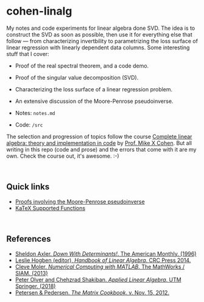 # cohen-linalg


My notes and code experiments for linear algebra done SVD. The idea is to construct the SVD as soon as possible, then use it for everything else that follow &mdash; from characterizing invertbility to parametrizing the loss surface of linear regression with linearly dependent data columns. Some interesting stuff that I cover:
  * Proof of the real spectral theorem, and a code demo.
  * Proof of the singular value decomposition (SVD). 
  * Characterizing the loss surface of a linear regression problem.
  * An extensive discussion of the Moore-Penrose pseudoinverse.


* Notes: `notes.md`
* Code: `/src`


The selection and progression of topics follow the course [Complete linear algebra: theory and implementation in code](https://www.udemy.com/course/linear-algebra-theory-and-implementation/) by [Prof. Mike X Cohen](http://mikexcohen.com/). But all writing in this repo (code and prose) and the errors that come with it are my own. Check the course out, it's awesome. :-) 

<br>

## Quick links

* [Proofs involving the Moore-Penrose pseudoinverse](https://en.wikipedia.org/wiki/Proofs_involving_the_Moore%E2%80%93Penrose_inverse)
* [KaTeX Supported Functions](https://katex.org/docs/supported.html)

<br>

## References
* [Sheldon Axler. *Down With Determinants!*. The American Monthly. (1996)](https://www.maa.org/sites/default/files/pdf/awards/Axler-Ford-1996.pdf)
* [Leslie Hogben (editor), *Handbook of Linear Algebra*. CRC Press 2014.](https://www.oreilly.com/library/view/handbook-of-linear/9781466507296/)
* [Cleve Moler. *Numerical Computing with MATLAB*. The MathWorks / SIAM. (2013)](https://www.mathworks.com/moler/index_ncm.html)
* [Peter Olver and Chehzrad Shakiban. *Applied Linear Algebra*. UTM Springer. (2018)](https://www-users.math.umn.edu/~olver/books.html)
* [Petersen & Pedersen. *The Matrix Cookbook*. v. Nov. 15, 2012.](https://www.math.uwaterloo.ca/~hwolkowi/matrixcookbook.pdf)
